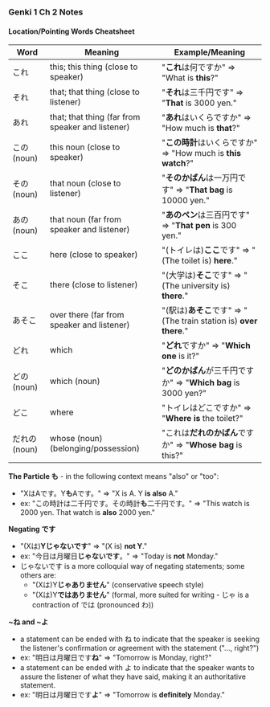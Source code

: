 ### Genki 1 Ch 2 Notes

#### Location/Pointing Words Cheatsheet

| **Word** | **Meaning** | **Example/Meaning** |
| --- | --- | --- |
| これ | this; this thing (close to speaker) | "**これ**は何ですか" => "What is **this**?" |
| それ | that; that thing (close to listener) | "**それ**は三千円です" => "**That** is 3000 yen." |
| あれ | that; that thing (far from speaker and listener) | "**あれ**はいくらですか" => "How much is **that**?" |
| この(noun) | this noun (close to speaker) | "**この時計**はいくらですか" => "How much is **this watch**?" |
| その(noun) | that noun (close to listener) | "**そのかばん**は一万円です" => "**That bag** is 10000 yen." |
| あの(noun) | that noun (far from speaker and listener) | "**あのペン**は三百円です" => "**That pen** is 300 yen." |
| ここ | here (close to speaker) | "(トイレは)**ここ**です" => "(The toilet is) **here**." |
| そこ | there (close to listener) | "(大学は)**そこ**です" => "(The university is) **there**." |
| あそこ | over there (far from speaker and listener) | "(駅は)**あそこ**です" => "(The train station is) **over there**." |
| どれ | which | "**どれ**ですか" => "**Which one** is it?" |
| どの(noun) | which (noun) | "**どのかばん**が三千円ですか" => "**Which bag** is 3000 yen?" |
| どこ | where | "トイレはどこですか" => "**Where is** the toilet?" |
| だれの(noun) | whose (noun) (belonging/possession) | "これは**だれのかばん**ですか" => "**Whose bag** is this?" |

**The Particle も** - in the following context means "also" or "too":
  - "XはAです。Y**も**Aです。" => "X is A. Y **is also** A."
  - ex: "この時計は二千円です。その時計**も**二千円です。" => "This watch is 2000 yen. That watch is **also** 2000 yen."

**Negating です**
  - "(Xは)**Yじゃないです**" => "(X is) **not Y**."
  - ex: "今日は月曜日**じゃないです**。" => "Today is **not** Monday."
  - じゃないです is a more colloquial way of negating statements; some others are:
    - "(Xは)Y**じゃありません**" (conservative speech style)
    - "(Xは)Y**ではありません**" (formal, more suited for writing - じゃ is a contraction of では (pronounced わ))

**~ね and ~よ**
  - a statement can be ended with ね to indicate that the speaker is seeking the listener's confirmation or agreement with the statement ("..., right?")
  - ex: "明日は月曜日です**ね**" => "Tomorrow is Monday, right?"
  - a statement can be ended with よ to indicate that the speaker wants to assure the listener of what they have said, making it an authoritative statement.
  - ex: "明日は月曜日です**よ**" => "Tomorrow is **definitely** Monday." 
